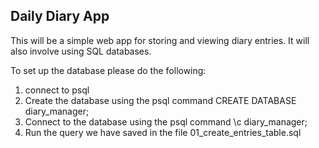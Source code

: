 ## Daily Diary App

This will be a simple web app for storing and viewing diary entries. It will also involve using SQL databases.

To set up the database please do the following:
1. connect to psql
2. Create the database using the psql command CREATE DATABASE diary_manager;
3. Connect to the database using the psql command \c diary_manager;
4. Run the query we have saved in the file 01_create_entries_table.sql
